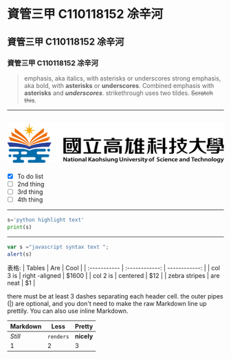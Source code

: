 #  資管三甲 C110118152 凃辛河
## 資管三甲 C110118152 凃辛河
### 資管三甲 C110118152 凃辛河
>emphasis, aka italics, with asterisks or underscores
>strong emphasis, aka bold, with **asterisks** or **underscores**.
>Combined emphasis with **asterisks** and ***underscores***.
>strikethrough uses two tildes. ~~Scratch this~~.

------------------------------------------------------
![NKUST](NKUST.png "高科大")
--------------------------

- [x] To do list
- [ ] 2nd thing
- [ ] 3rd thing
- [ ] 4th thing

----------------------------

```python
s='python highlight text'
print(s)

```
-----------------------------
```javascript
var s ="javascript syntax text ";
alert(s)
```

表格:
| Tables  | Are | Cool |
| :----------- | :------------: | ------------: |
| col 3 is     | right -aligned | $1600 |
| col 2 is     | centered | $12 |
| zebra stripes | are neat | $1 |

there  must be at least 3 dashes separating each header cell.
the outer pipes (|) are optional, and you don't need to make the 
raw Markdown line up prettily. You can also use inline Markdown. 


| Markdown | Less | Pretty |
| --- | --- | --- |
| *Still* | `renders` | **nicely** |
| 1 | 2 | 3 |

